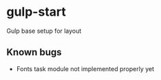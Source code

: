 # gulp-start

Gulp base setup for layout

## Known bugs

- Fonts task module not implemented properly yet
